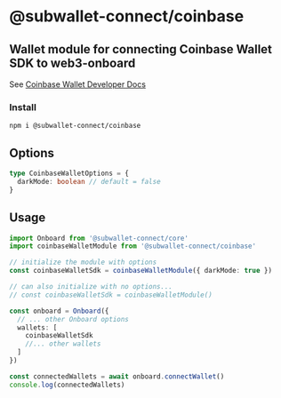 # @subwallet-connect/coinbase

## Wallet module for connecting Coinbase Wallet SDK to web3-onboard
See [Coinbase Wallet Developer Docs](https://docs.cloud.coinbase.com/wallet-sdk/docs)

### Install

`npm i @subwallet-connect/coinbase`

## Options

```typescript
type CoinbaseWalletOptions = {
  darkMode: boolean // default = false
}
```

## Usage

```typescript
import Onboard from '@subwallet-connect/core'
import coinbaseWalletModule from '@subwallet-connect/coinbase'

// initialize the module with options
const coinbaseWalletSdk = coinbaseWalletModule({ darkMode: true })

// can also initialize with no options...
// const coinbaseWalletSdk = coinbaseWalletModule()

const onboard = Onboard({
  // ... other Onboard options
  wallets: [
    coinbaseWalletSdk
    //... other wallets
  ]
})

const connectedWallets = await onboard.connectWallet()
console.log(connectedWallets)
```
